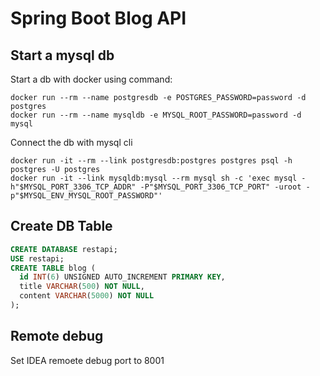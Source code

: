 # Spring Boot Blog API

## Start a mysql db

Start a db with docker using command:
```
docker run --rm --name postgresdb -e POSTGRES_PASSWORD=password -d postgres
docker run --rm --name mysqldb -e MYSQL_ROOT_PASSWORD=password -d mysql
```

Connect the db with mysql cli
```
docker run -it --rm --link postgresdb:postgres postgres psql -h postgres -U postgres
docker run -it --link mysqldb:mysql --rm mysql sh -c 'exec mysql -h"$MYSQL_PORT_3306_TCP_ADDR" -P"$MYSQL_PORT_3306_TCP_PORT" -uroot -p"$MYSQL_ENV_MYSQL_ROOT_PASSWORD"'
```

## Create DB Table
```sql
CREATE DATABASE restapi;
USE restapi;
CREATE TABLE blog (
  id INT(6) UNSIGNED AUTO_INCREMENT PRIMARY KEY,
  title VARCHAR(500) NOT NULL,
  content VARCHAR(5000) NOT NULL
);
```

## Remote debug 
Set IDEA remoete debug port to 8001